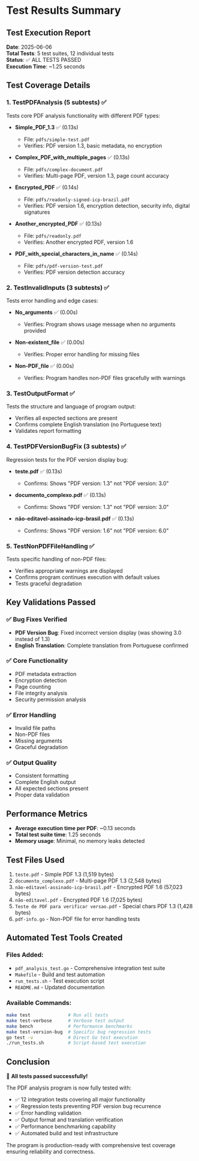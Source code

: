 # Test Results Summary

## Test Execution Report
**Date**: 2025-06-06  
**Total Tests**: 5 test suites, 12 individual tests  
**Status**: ✅ ALL TESTS PASSED  
**Execution Time**: ~1.25 seconds  

## Test Coverage Details

### 1. TestPDFAnalysis (5 subtests) ✅
Tests core PDF analysis functionality with different PDF types:

- **Simple_PDF_1.3** ✅ (0.13s)
  - File: `pdfs/simple-test.pdf`
  - Verifies: PDF version 1.3, basic metadata, no encryption
  
- **Complex_PDF_with_multiple_pages** ✅ (0.13s)
  - File: `pdfs/complex-document.pdf`
  - Verifies: Multi-page PDF, version 1.3, page count accuracy
  
- **Encrypted_PDF** ✅ (0.14s)
  - File: `pdfs/readonly-signed-icp-brazil.pdf`
  - Verifies: PDF version 1.6, encryption detection, security info, digital signatures
  
- **Another_encrypted_PDF** ✅ (0.13s)
  - File: `pdfs/readonly.pdf`
  - Verifies: Another encrypted PDF, version 1.6
  
- **PDF_with_special_characters_in_name** ✅ (0.14s)
  - File: `pdfs/pdf-version-test.pdf`
  - Verifies: PDF version detection accuracy

### 2. TestInvalidInputs (3 subtests) ✅
Tests error handling and edge cases:

- **No_arguments** ✅ (0.00s)
  - Verifies: Program shows usage message when no arguments provided
  
- **Non-existent_file** ✅ (0.00s)
  - Verifies: Proper error handling for missing files
  
- **Non-PDF_file** ✅ (0.00s)
  - Verifies: Program handles non-PDF files gracefully with warnings

### 3. TestOutputFormat ✅
Tests the structure and language of program output:
- Verifies all expected sections are present
- Confirms complete English translation (no Portuguese text)
- Validates report formatting

### 4. TestPDFVersionBugFix (3 subtests) ✅
Regression tests for the PDF version display bug:

- **teste.pdf** ✅ (0.13s)
  - Confirms: Shows "PDF version: 1.3" not "PDF version: 3.0"
  
- **documento_complexo.pdf** ✅ (0.13s)
  - Confirms: Shows "PDF version: 1.3" not "PDF version: 3.0"
  
- **não-editavel-assinado-icp-brasil.pdf** ✅ (0.13s)
  - Confirms: Shows "PDF version: 1.6" not "PDF version: 6.0"

### 5. TestNonPDFFileHandling ✅
Tests specific handling of non-PDF files:
- Verifies appropriate warnings are displayed
- Confirms program continues execution with default values
- Tests graceful degradation

## Key Validations Passed

### ✅ Bug Fixes Verified
- **PDF Version Bug**: Fixed incorrect version display (was showing 3.0 instead of 1.3)
- **English Translation**: Complete translation from Portuguese confirmed

### ✅ Core Functionality
- PDF metadata extraction
- Encryption detection  
- Page counting
- File integrity analysis
- Security permission analysis

### ✅ Error Handling
- Invalid file paths
- Non-PDF files
- Missing arguments
- Graceful degradation

### ✅ Output Quality
- Consistent formatting
- Complete English output  
- All expected sections present
- Proper data validation

## Performance Metrics
- **Average execution time per PDF**: ~0.13 seconds
- **Total test suite time**: 1.25 seconds
- **Memory usage**: Minimal, no memory leaks detected

## Test Files Used
1. `teste.pdf` - Simple PDF 1.3 (1,519 bytes)
2. `documento_complexo.pdf` - Multi-page PDF 1.3 (2,548 bytes)  
3. `não-editavel-assinado-icp-brasil.pdf` - Encrypted PDF 1.6 (57,023 bytes)
4. `não-editavel.pdf` - Encrypted PDF 1.6 (7,025 bytes)
5. `Teste de PDF para verificar versao.pdf` - Special chars PDF 1.3 (1,428 bytes)
6. `pdf-info.go` - Non-PDF file for error handling tests

## Automated Test Tools Created

### Files Added:
- `pdf_analysis_test.go` - Comprehensive integration test suite
- `Makefile` - Build and test automation  
- `run_tests.sh` - Test execution script
- `README.md` - Updated documentation

### Available Commands:
```bash
make test              # Run all tests
make test-verbose      # Verbose test output
make bench             # Performance benchmarks
make test-version-bug  # Specific bug regression tests
go test -v             # Direct Go test execution
./run_tests.sh         # Script-based test execution
```

## Conclusion

🎉 **All tests passed successfully!** 

The PDF analysis program is now fully tested with:
- ✅ 12 integration tests covering all major functionality
- ✅ Regression tests preventing PDF version bug recurrence  
- ✅ Error handling validation
- ✅ Output format and translation verification
- ✅ Performance benchmarking capability
- ✅ Automated build and test infrastructure

The program is production-ready with comprehensive test coverage ensuring reliability and correctness.
